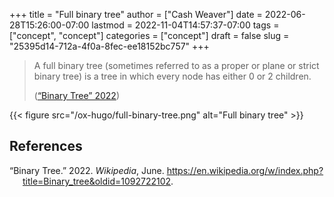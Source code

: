 +++
title = "Full binary tree"
author = ["Cash Weaver"]
date = 2022-06-28T15:26:00-07:00
lastmod = 2022-11-04T14:57:37-07:00
tags = ["concept", "concept"]
categories = ["concept"]
draft = false
slug = "25395d14-712a-4f0a-8fec-ee18152bc757"
+++

> A full binary tree (sometimes referred to as a proper or plane or strict binary tree) is a tree in which every node has either 0 or 2 children.
>
> (<a href="#citeproc_bib_item_1">“Binary Tree” 2022</a>)

{{< figure src="/ox-hugo/full-binary-tree.png" alt="Full binary tree" >}}

## References

<style>.csl-entry{text-indent: -1.5em; margin-left: 1.5em;}</style><div class="csl-bib-body">
  <div class="csl-entry"><a id="citeproc_bib_item_1"></a>“Binary Tree.” 2022. <i>Wikipedia</i>, June. <a href="https://en.wikipedia.org/w/index.php?title=Binary_tree&oldid=1092722102">https://en.wikipedia.org/w/index.php?title=Binary_tree&#38;oldid=1092722102</a>.</div>
</div>
